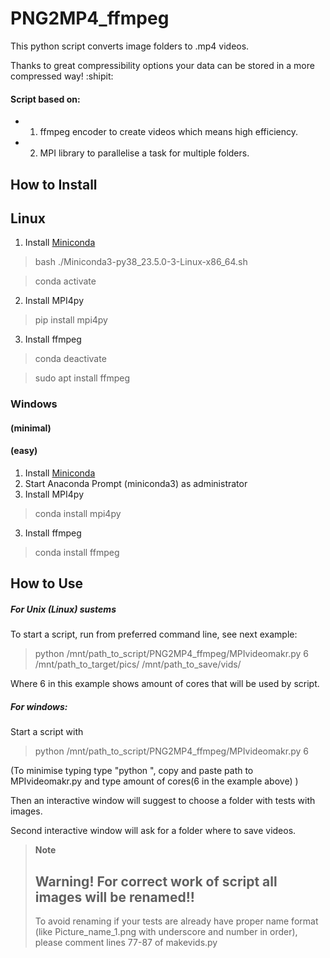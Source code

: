 # PNG2MP4_ffmpeg
This python script converts image folders to .mp4 videos. 

Thanks to great compressibility options your data can be stored in a more compressed way! :shipit:
#### Script based on:
  - 1. ffmpeg encoder to create videos which means high efficiency.
  - 2. MPI library to parallelise a task for multiple folders.
## How to Install
## Linux 
1. Install [Miniconda](https://docs.conda.io/en/latest/miniconda.html)
> bash ./Miniconda3-py38_23.5.0-3-Linux-x86_64.sh

> conda activate
2. Install MPI4py
> pip install mpi4py 
3. Install ffmpeg
> conda deactivate

> sudo apt install ffmpeg
### Windows
#### (minimal)


#### (easy)
1. Install [Miniconda](https://docs.conda.io/en/latest/miniconda.html)
2. Start Anaconda Prompt (miniconda3) as administrator
3. Install MPI4py
> conda install mpi4py 
3. Install ffmpeg
> conda install ffmpeg
## How to Use
##### For Unix (Linux) sustems
To start a script, run from preferred command line, see next example:

> python /mnt/path_to_script/PNG2MP4_ffmpeg/MPIvideomakr.py  6 /mnt/path_to_target/pics/ /mnt/path_to_save/vids/

Where 6 in this example shows amount of cores that will be used by script.

##### For windows:
Start a script with 
> python /mnt/path_to_script/PNG2MP4_ffmpeg/MPIvideomakr.py 6

(To minimise typing type "python ", copy and paste path to MPIvideomakr.py and type amount of cores(6 in the example above) )

Then an interactive window will suggest to choose a folder with tests with images.

Second interactive window will ask for a folder where to save videos.


> **Note**
>##  Warning! For correct work of script all images will be renamed!!
> To avoid renaming if your tests are already have proper name format (like Picture_name_1.png with underscore and number in order), please comment lines 77-87 of makevids.py
